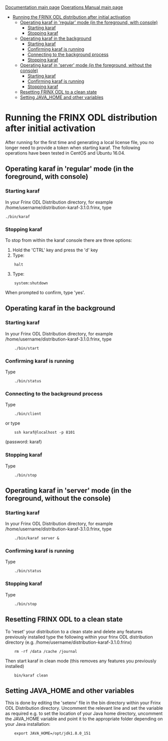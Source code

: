 [Documentation main page](https://frinxio.github.io/Frinx-docs/)
[Operations Manual main page](https://frinxio.github.io/Frinx-docs/FRINX_ODL_Distribution/Carbon/operations_manual.html)
<!-- TOC START min:1 max:3 link:true update:true -->
- [Running the FRINX ODL distribution after initial activation](#running-the-frinx-odl-distribution-after-initial-activation)
  - [Operating karaf in 'regular' mode (in the foreground, with console)](#operating-karaf-in-regular-mode-in-the-foreground-with-console)
    - [Starting karaf](#starting-karaf)
    - [Stopping karaf](#stopping-karaf)
  - [Operating karaf in the background](#operating-karaf-in-the-background)
    - [Starting karaf](#starting-karaf-1)
    - [Confirming karaf is running](#confirming-karaf-is-running)
    - [Connecting to the background process](#connecting-to-the-background-process)
    - [Stopping karaf](#stopping-karaf-1)
  - [Operating karaf in 'server' mode (in the foreground, without the console)](#operating-karaf-in-server-mode-in-the-foreground-without-the-console)
    - [Starting karaf](#starting-karaf-2)
    - [Confirming karaf is running](#confirming-karaf-is-running-1)
    - [Stopping karaf](#stopping-karaf-2)
  - [Resetting FRINX ODL to a clean state](#resetting-frinx-odl-to-a-clean-state)
  - [Setting JAVA_HOME and other variables](#setting-java_home-and-other-variables)

<!-- TOC END -->

# Running the FRINX ODL distribution after initial activation

After running for the first time and generating a local license file, you no longer need to provide a token when starting karaf.
The following operations have been tested in CentOS and Ubuntu 16.04.

## Operating karaf in 'regular' mode (in the foreground, with console)
### Starting karaf
In your Frinx ODL Distribution directory, for example /home/username/distribution-karaf-3.1.0.frinx, type

    ./bin/karaf

### Stopping karaf
To stop from within the karaf console there are three options:

1. Hold the 'CTRL' key and press the 'd' key
2. Type:
```
    halt
```
3. Type:
```
    system:shutdown
```
When prompted to confirm, type 'yes'.

## Operating karaf in the background
### Starting karaf
In your Frinx ODL Distribution directory, for example /home/username/distribution-karaf-3.1.0.frinx, type
```
    ./bin/start
```
### Confirming karaf is running
Type
```
    ./bin/status
```
### Connecting to the background process
Type
```
    ./bin/client
```
or type
```
    ssh karaf@localhost -p 8101
```
(password: karaf)

### Stopping karaf
Type
```
    ./bin/stop
```

## Operating karaf in 'server' mode (in the foreground, without the console)
### Starting karaf
In your Frinx ODL Distribution directory, for example /home/username/distribution-karaf-3.1.0.frinx, type
```
    ./bin/karaf server &
```

### Confirming karaf is running
Type
```
    ./bin/status
```

### Stopping karaf
Type
```
    ./bin/stop
```

## Resetting FRINX ODL to a clean state
To 'reset' your distribution to a clean state and delete any features previously installed type the following within your frinx ODL distribution directory (e.g. /home/username/distribution-karaf-3.1.0.frinx)
```
    rm -rf /data /cache /journal
```
Then start karaf in clean mode (this removes any features you previously installed)
```
    bin/karaf clean
```

## Setting JAVA_HOME and other variables
This is done by editing the 'setenv' file in the bin directory within your Frinx ODL Distribution directory. Uncomment the relevant line and set the variable as required e.g. to set the location of your Java home directory, uncomment the JAVA_HOME variable and point it to the appropriate folder depending on your Java installation:
```
    export JAVA_HOME=/opt/jdk1.8.0_151
```
